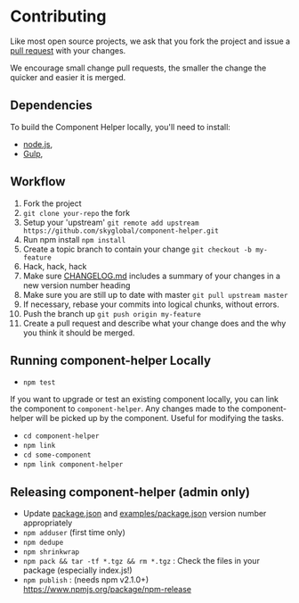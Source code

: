 # Contributing

Like most open source projects, we ask that you fork the project and issue a [pull request](#pull-requests) with your changes.

We encourage small change pull requests, the smaller the change the quicker and easier it is merged.

## Dependencies

To build the Component Helper locally, you'll need to install:
 * [node.js](http://nodejs.org),
 * [Gulp](http://gulpjs.com),

## Workflow

1. Fork the project
2. `git clone your-repo` the fork
3. Setup your 'upstream'
`git remote add upstream https://github.com/skyglobal/component-helper.git`
4. Run npm install `npm install`
5. Create a topic branch to contain your change
`git checkout -b my-feature`
6. Hack, hack, hack
7. Make sure [CHANGELOG.md](./CHANGELOG.md) includes a summary of your changes in a new version number heading
8. Make sure you are still up to date with master
`git pull upstream master`
9. If necessary, rebase your commits into logical chunks, without errors.
10. Push the branch up
`git push origin my-feature`
11. Create a pull request and describe what your change does and the why you think it should be merged.

## Running component-helper Locally

 * `npm test`

If you want to upgrade or test an existing component locally, you can link the component to `component-helper`.
Any changes made to the component-helper will be picked up by the component. Useful for modifying the tasks.

 * `cd component-helper`
 * `npm link`
 * `cd some-component`
 * `npm link component-helper`

## Releasing component-helper (admin only)

 * Update [package.json](package.json) and [examples/package.json](examples/package.json) version number appropriately
 * `npm adduser` (first time only)
 * `npm dedupe`
 * `npm shrinkwrap`
 * `npm pack && tar -tf *.tgz && rm *.tgz` : Check the files in your package (especially index.js!)
 * `npm publish` : (needs npm v2.1.0+) https://www.npmjs.org/package/npm-release

